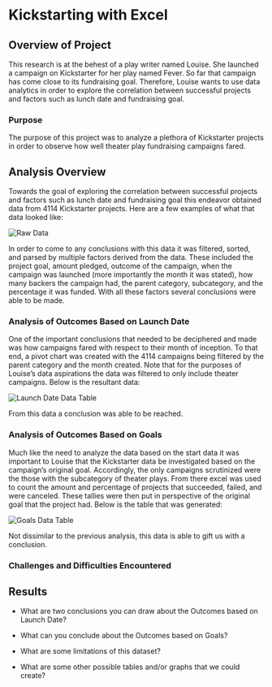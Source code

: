 # Kickstarting with Excel

## Overview of Project
This research is at the behest of a play writer named Louise. She launched a campaign on Kickstarter for her play named Fever. So far that campaign has come close to its fundraising goal. Therefore, Louise wants to use data analytics in order to explore the correlation between successful projects and factors such as lunch date and fundraising goal.

### Purpose
The purpose of this project was to analyze a plethora of Kickstarter projects in order to observe how well theater play fundraising campaigns fared. 

## Analysis Overview
Towards the goal of exploring the correlation between successful projects and factors such as lunch date and fundraising goal this endeavor obtained data from 4114 Kickstarter projects. Here are a few examples of what that data looked like:

![Raw Data](https://user-images.githubusercontent.com/71234992/93292790-389c9980-f79b-11ea-9ace-11372712aa4b.PNG)

In order to come to any conclusions with this data it was filtered, sorted, and parsed by multiple factors derived from the data. These included the project goal, amount pledged, outcome of the campaign, when the campaign was launched (more importantly the month it was stated), how many backers the campaign had, the parent category, subcategory, and the percentage it was funded. With all these factors several conclusions were able to be made.

### Analysis of Outcomes Based on Launch Date
One of the important conclusions that needed to be deciphered and made was how campaigns fared with respect to their month of inception. To that end, a pivot chart was created with the 4114 campaigns being filtered by the parent category and the month created. Note that for the purposes of Louise’s data aspirations the data was filtered to only include theater campaigns. Below is the resultant data:

![Launch Date Data Table](https://user-images.githubusercontent.com/71234992/93294024-4e5f8e00-f79e-11ea-8ceb-6539ee51fb2e.PNG)

From this data a conclusion was able to be reached.

### Analysis of Outcomes Based on Goals
Much like the need to analyze the data based on the start data it was important to Louise that the Kickstarter data be investigated based on the campaign’s original goal. Accordingly, the only campaigns scrutinized were the those with the subcategory of theater plays. From there excel was used to count the amount and percentage of projects that succeeded, failed, and were canceled. These tallies were then put in perspective of the original goal that the project had. Below is the table that was generated:  

![Goals Data Table](https://user-images.githubusercontent.com/71234992/93294872-9b446400-f7a0-11ea-86d7-9b8ad197e1c0.PNG)

Not dissimilar to the previous analysis, this data is able to gift us with a conclusion.

### Challenges and Difficulties Encountered

## Results

- What are two conclusions you can draw about the Outcomes based on Launch Date?

- What can you conclude about the Outcomes based on Goals?

- What are some limitations of this dataset?

- What are some other possible tables and/or graphs that we could create?
